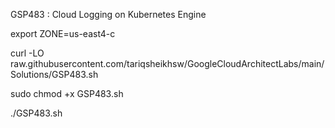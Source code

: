 GSP483 : Cloud Logging on Kubernetes Engine 

export ZONE=us-east4-c

curl -LO raw.githubusercontent.com/tariqsheikhsw/GoogleCloudArchitectLabs/main/Solutions/GSP483.sh

sudo chmod +x GSP483.sh

./GSP483.sh
